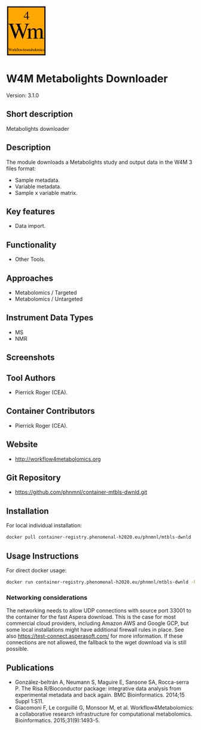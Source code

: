 <!-- Guidance: see https://github.com/phnmnl/phenomenal-h2020/wiki/The-Guideline-for-Container-GitHub-Respository-README.md-Creation -->

![Logo](w4m.png)

# W4M Metabolights Downloader
Version: 3.1.0

## Short description

<!-- 
This should only be 20 to 40 words, hopefully a single sentence.
-->

Metabolights downloader

## Description

The module downloads a Metabolights study and output data in the W4M 3 files format:

 - Sample metadata.
 - Variable metadata.
 - Sample x variable matrix.

## Key features

- Data import.

## Functionality

- Other Tools.

## Approaches

- Metabolomics / Targeted
- Metabolomics / Untargeted

## Instrument Data Types

- MS
- NMR

## Screenshots

## Tool Authors

- Pierrick Roger (CEA).

## Container Contributors

- Pierrick Roger (CEA).

## Website

- http://workflow4metabolomics.org

## Git Repository

- https://github.com/phnmnl/container-mtbls-dwnld.git

## Installation 

For local individual installation:

```bash
docker pull container-registry.phenomenal-h2020.eu/phnmnl/mtbls-dwnld
```

## Usage Instructions

For direct docker usage:
```bash
docker run container-registry.phenomenal-h2020.eu/phnmnl/mtbls-dwnld -h
```
### Networking considerations

The networking needs to allow UDP connections with source port 33001 to the container for the fast Aspera download. This is the case for most commercial cloud providers, including Amazon AWS and Google GCP, but some local installations might have additional firewall rules in place. See also https://test-connect.asperasoft.com/ for more information. If these connections are not allowed, the fallback to the wget download via is still possible.	    

## Publications

<!-- Guidance:
Use AMA style publications as a list (you can export AMA from PubMed, on the Formats: Citation link when looking at the entry).
-->

 - González-beltrán A, Neumann S, Maguire E, Sansone SA, Rocca-serra P. The Risa R/Bioconductor package: integrative data analysis from experimental metadata and back again. BMC Bioinformatics. 2014;15 Suppl 1:S11.
 - Giacomoni F, Le corguillé G, Monsoor M, et al. Workflow4Metabolomics: a collaborative research infrastructure for computational metabolomics. Bioinformatics. 2015;31(9):1493-5.
